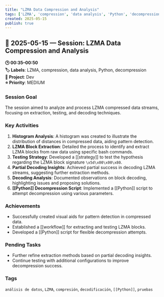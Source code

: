 ```yaml
---
title: "LZMA Data Compression and Analysis"
tags: ['LZMA', 'compression', 'data analysis', 'Python', 'decompression']
created: 2025-05-15
publish: true
---
```


## 📅 2025-05-15 — Session: LZMA Data Compression and Analysis

**🕒 00:35–00:50**  
**🏷️ Labels**: LZMA, compression, data analysis, Python, decompression  
**📂 Project**: Dev  
**⭐ Priority**: MEDIUM  


### Session Goal
The session aimed to analyze and process LZMA compressed data streams, focusing on extraction, testing, and decoding techniques.

### Key Activities
1. **Histogram Analysis**: A histogram was created to illustrate the distribution of distances in compressed data, aiding pattern detection.
2. **LZMA Block Extraction**: Detailed the process to identify and extract LZMA blocks from raw data using specific bash commands.
3. **Testing Strategy**: Developed a [[strategy]] to test the hypothesis regarding the LZMA block signature `\x5d\x00\x00\x80`.
4. **Partial Decoding Insights**: Achieved partial success in decoding LZMA streams, suggesting further extraction methods.
5. **Decoding Analysis**: Documented observations on block decoding, highlighting issues and proposing solutions.
6. **[[Python]] Decompression Script**: Implemented a [[Python]] script to attempt decompression using various parameters.

### Achievements
- Successfully created visual aids for pattern detection in compressed data.
- Established a [[workflow]] for extracting and testing LZMA blocks.
- Developed a [[Python]] script for flexible decompression attempts.

### Pending Tasks
- Further refine extraction methods based on partial decoding insights.
- Continue testing with additional configurations to improve decompression success.

### Tags
`análisis de datos`, `LZMA`, `compresión`, `decodificación`, `[[Python]]`, `pruebas`
